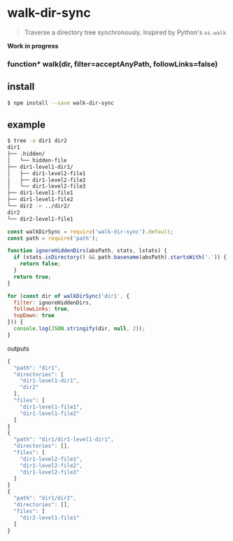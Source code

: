 # walk-dir-sync

> Traverse a directory tree synchronously. Inspired by Python's `os.walk`

**Work in progress**

### function* walk(dir, filter=acceptAnyPath, followLinks=false)

## install

```bash
$ npm install --save walk-dir-sync
```

## example

```bash
$ tree -a dir1 dir2
dir1
├── .hidden/
│   └── hidden-file
├── dir1-level1-dir1/
│   ├── dir1-level2-file1
│   ├── dir1-level2-file2
│   └── dir1-level2-file3
├── dir1-level1-file1
├── dir1-level1-file2
└── dir2 -> ../dir2/
dir2
└── dir2-level1-file1
```

```js
const walkDirSync = require('walk-dir-sync').default;
const path = require('path');

function ignoreHiddenDirs(absPath, stats, lstats) {
  if (stats.isDirectory() && path.basename(absPath).startsWith('.')) {
    return false;
  }
  return true;
}

for (const dir of walkDirSync('dir1', {
  filter: ignoreHiddenDirs,
  followLinks: true,
  topDown: true
})) {
  console.log(JSON.stringify(dir, null, 2));
}
```

outputs

```js
{
  "path": "dir1",
  "directories": [
    "dir1-level1-dir1",
    "dir2"
  ],
  "files": [
    "dir1-level1-file1",
    "dir1-level1-file2"
  ]
}
{
  "path": "dir1/dir1-level1-dir1",
  "directories": [],
  "files": [
    "dir1-level2-file1",
    "dir1-level2-file2",
    "dir1-level2-file3"
  ]
}
{
  "path": "dir1/dir2",
  "directories": [],
  "files": [
    "dir2-level1-file1"
  ]
}
```
